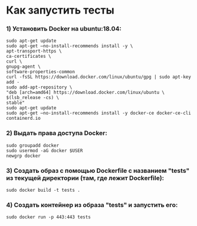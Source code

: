 # Как запустить тесты
### 1) Установить Docker на ubuntu:18.04: 
`sudo apt-get update`  
`sudo apt-get —no-install-recommends install -y \`  
`apt-transport-https \`  
`ca-certificates \`  
`curl \`  
`gnupg-agent \`  
`software-properties-common`  
`curl -fsSL https://download.docker.com/linux/ubuntu/gpg | sudo apt-key add -`   
`sudo add-apt-repository \`  
`"deb [arch=amd64] https://download.docker.com/linux/ubuntu \`  
`$(lsb_release -cs) \`  
`stable"`  
`sudo apt-get update`   
`sudo apt-get —no-install-recommends install -y docker-ce docker-ce-cli containerd.io`  
### 2) Выдать права доступа Docker:
`sudo groupadd docker`  
`sudo usermod -aG docker $USER`  
`newgrp docker`  
### 3) Создать образ с помощью Dockerfile с названием "tests" из текущей директории (там, где лежит Dockerfile):  
`sudo docker build -t tests .`
### 4) Создать контейнер из образа "tests" и запустить его:  
`sudo docker run -p 443:443 tests`
